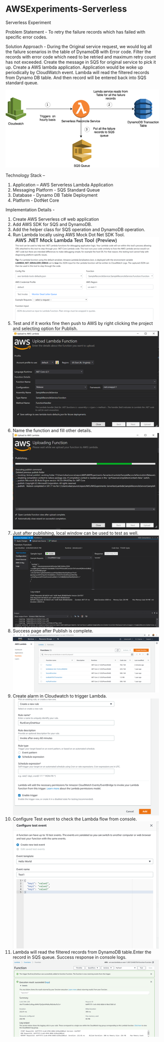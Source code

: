 # AWSExperiments-Serverless
Serverless Experiment


Problem Statement - To retry the failure records which has failed with specific error codes.

Solution Approach - During the Original service request, we would log all the failure scenarios in the table of DynamoDB with Error code. Filter the records with error code which need to be retried and maximum retry count has not exceeded. Create the message in SQS for original service to pick it up.
Create a AWS lambda application. Application would be woke up periodically by CloudWatch event. Lambda will read the filtered records from Dynamo DB table. And then record will be entered back into SQS standard queue.
 
 ![High Level Design](https://github.com/vikasmca05/AWSExperiments-Serverless/blob/master/Lambda/SampleReconcileService/Lambda.png)


Technology Stack – 
1.	Application – AWS Serverless Lambda Application
2.	Messaging Platform - SQS Standard Queue
3.	Database  - Dynamo DB Table Deployment
4.	Platform - DotNet Core

Implementation Details -
1. Create AWS Serverless c# web application
2. Add AWS SDK for SQS and DynamoDB.
3. Add the helper class for SQS operation and DynamoDB operation.
4. Run Lambda locally using AWS Mock Dot Net SDK Tool.
 ![AWS Mock Dotnet SDK Tool](https://github.com/vikasmca05/AWSExperiments-Serverless/blob/master/Lambda/SampleReconcileService/Mock-1.PNG)
5. Test and if it works fine then push to AWS by right clicking the project and selecting option for Publish.
 ![AWS Publish](https://github.com/vikasmca05/AWSExperiments-Serverless/blob/master/Lambda/SampleReconcileService/Publish-1.PNG)
6. Name the function and fill other details.
![AWS Publish](https://github.com/vikasmca05/AWSExperiments-Serverless/blob/master/Lambda/SampleReconcileService/Publishing-2.PNG)
7. Just after publishing, local window can be used to test as well.
![AWS Publish](https://github.com/vikasmca05/AWSExperiments-Serverless/blob/master/Lambda/SampleReconcileService/Test-after-Publish.PNG)
8. Success page after Publish is complete.
![AWS Publish](https://github.com/vikasmca05/AWSExperiments-Serverless/blob/master/Lambda/SampleReconcileService/aws-console-lambda.PNG)
9. Create alarm in Cloudwatch to trigger Lambda.
![Cloudwatch Alarm](https://github.com/vikasmca05/AWSExperiments-Serverless/blob/master/Lambda/SampleReconcileService/Add-trigger-2.PNG)
10.	Configure Test event to check the Lambda flow from console.
![Test Event](https://github.com/vikasmca05/AWSExperiments-Serverless/blob/master/Lambda/SampleReconcileService/Configure-Test-Event-1.PNG)
12.	Lambda will read the filtered records from DynamoDB table.Enter the record in SQS queue. Success response in console logs.
![Success logs](https://github.com/vikasmca05/AWSExperiments-Serverless/blob/master/Lambda/SampleReconcileService/Success-1.PNG)

